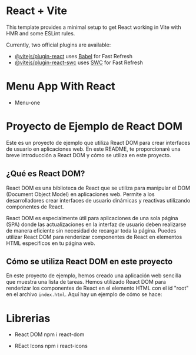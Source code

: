 # React + Vite

This template provides a minimal setup to get React working in Vite with HMR and some ESLint rules.

Currently, two official plugins are available:

- [@vitejs/plugin-react](https://github.com/vitejs/vite-plugin-react/blob/main/packages/plugin-react/README.md) uses [Babel](https://babeljs.io/) for Fast Refresh
- [@vitejs/plugin-react-swc](https://github.com/vitejs/vite-plugin-react-swc) uses [SWC](https://swc.rs/) for Fast Refresh

# Menu App With React

* Menu-one

# Proyecto de Ejemplo de React DOM

Este es un proyecto de ejemplo que utiliza React DOM para crear interfaces de usuario en aplicaciones web. En este README, te proporcionaré una breve introducción a React DOM y cómo se utiliza en este proyecto.

## ¿Qué es React DOM?

React DOM es una biblioteca de React que se utiliza para manipular el DOM (Document Object Model) en aplicaciones web. Permite a los desarrolladores crear interfaces de usuario dinámicas y reactivas utilizando componentes de React. 

React DOM es especialmente útil para aplicaciones de una sola página (SPA) donde las actualizaciones en la interfaz de usuario deben realizarse de manera eficiente sin necesidad de recargar toda la página. Puedes utilizar React DOM para renderizar componentes de React en elementos HTML específicos en tu página web.

## Cómo se utiliza React DOM en este proyecto

En este proyecto de ejemplo, hemos creado una aplicación web sencilla que muestra una lista de tareas. Hemos utilizado React DOM para renderizar los componentes de React en el elemento HTML con el id "root" en el archivo `index.html`. Aquí hay un ejemplo de cómo se hace:

# Librerias

- React DOM
npm i react-dom

- REact Icons
 npm i react-icons 
